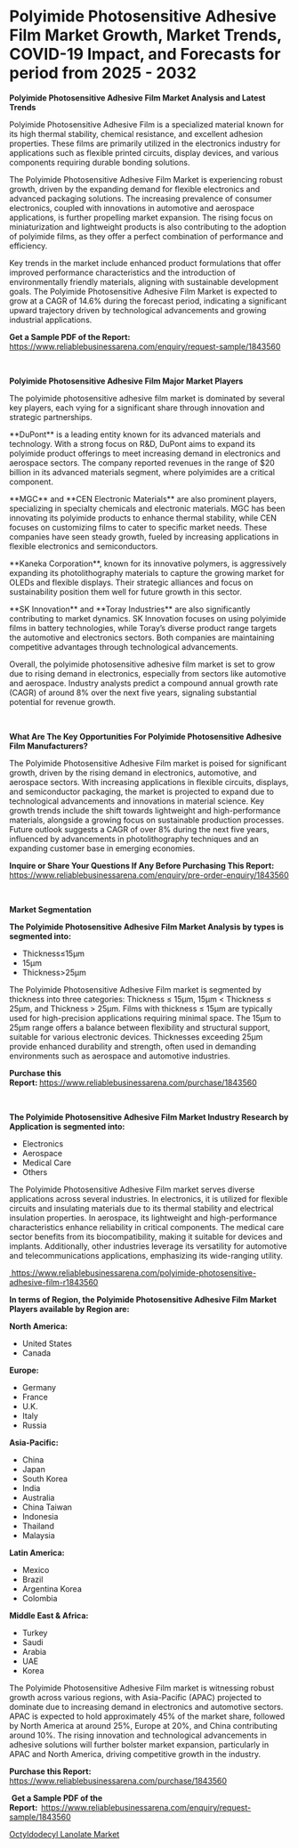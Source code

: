 <p><h1>Polyimide Photosensitive Adhesive Film Market Growth, Market Trends, COVID-19 Impact, and Forecasts for period from 2025 - 2032</h1></p><p><strong>Polyimide Photosensitive Adhesive Film Market Analysis and Latest Trends</strong></p>
<p><p>Polyimide Photosensitive Adhesive Film is a specialized material known for its high thermal stability, chemical resistance, and excellent adhesion properties. These films are primarily utilized in the electronics industry for applications such as flexible printed circuits, display devices, and various components requiring durable bonding solutions.</p><p>The Polyimide Photosensitive Adhesive Film Market is experiencing robust growth, driven by the expanding demand for flexible electronics and advanced packaging solutions. The increasing prevalence of consumer electronics, coupled with innovations in automotive and aerospace applications, is further propelling market expansion. The rising focus on miniaturization and lightweight products is also contributing to the adoption of polyimide films, as they offer a perfect combination of performance and efficiency.</p><p>Key trends in the market include enhanced product formulations that offer improved performance characteristics and the introduction of environmentally friendly materials, aligning with sustainable development goals. The Polyimide Photosensitive Adhesive Film Market is expected to grow at a CAGR of 14.6% during the forecast period, indicating a significant upward trajectory driven by technological advancements and growing industrial applications.</p></p>
<p><strong>Get a Sample PDF of the Report:&nbsp;</strong> <a href="https://www.reliablebusinessarena.com/enquiry/request-sample/1843560?utm_campaign=1835&utm_medium=2&utm_source=Github&utm_content=ia&utm_term=03022025&utm_id=polyimide-photosensitive-adhesive-film">https://www.reliablebusinessarena.com/enquiry/request-sample/1843560</a></p>
<p>&nbsp;</p>
<p><strong>Polyimide Photosensitive Adhesive Film Major Market Players</strong></p>
<p><p>The polyimide photosensitive adhesive film market is dominated by several key players, each vying for a significant share through innovation and strategic partnerships.</p><p>**DuPont** is a leading entity known for its advanced materials and technology. With a strong focus on R&D, DuPont aims to expand its polyimide product offerings to meet increasing demand in electronics and aerospace sectors. The company reported revenues in the range of $20 billion in its advanced materials segment, where polyimides are a critical component.</p><p>**MGC** and **CEN Electronic Materials** are also prominent players, specializing in specialty chemicals and electronic materials. MGC has been innovating its polyimide products to enhance thermal stability, while CEN focuses on customizing films to cater to specific market needs. These companies have seen steady growth, fueled by increasing applications in flexible electronics and semiconductors.</p><p>**Kaneka Corporation**, known for its innovative polymers, is aggressively expanding its photolithography materials to capture the growing market for OLEDs and flexible displays. Their strategic alliances and focus on sustainability position them well for future growth in this sector.</p><p>**SK Innovation** and **Toray Industries** are also significantly contributing to market dynamics. SK Innovation focuses on using polyimide films in battery technologies, while Toray’s diverse product range targets the automotive and electronics sectors. Both companies are maintaining competitive advantages through technological advancements.</p><p>Overall, the polyimide photosensitive adhesive film market is set to grow due to rising demand in electronics, especially from sectors like automotive and aerospace. Industry analysts predict a compound annual growth rate (CAGR) of around 8% over the next five years, signaling substantial potential for revenue growth.</p></p>
<p>&nbsp;</p>
<p><strong>What Are The Key Opportunities For Polyimide Photosensitive Adhesive Film Manufacturers?</strong></p>
<p><p>The Polyimide Photosensitive Adhesive Film market is poised for significant growth, driven by the rising demand in electronics, automotive, and aerospace sectors. With increasing applications in flexible circuits, displays, and semiconductor packaging, the market is projected to expand due to technological advancements and innovations in material science. Key growth trends include the shift towards lightweight and high-performance materials, alongside a growing focus on sustainable production processes. Future outlook suggests a CAGR of over 8% during the next five years, influenced by advancements in photolithography techniques and an expanding customer base in emerging economies.</p></p>
<p><strong>Inquire or Share Your Questions If Any Before Purchasing This Report:</strong> <a href="https://www.reliablebusinessarena.com/enquiry/pre-order-enquiry/1843560?utm_campaign=1835&utm_medium=2&utm_source=Github&utm_content=ia&utm_term=03022025&utm_id=polyimide-photosensitive-adhesive-film">https://www.reliablebusinessarena.com/enquiry/pre-order-enquiry/1843560</a></p>
<p>&nbsp;</p>
<p><strong>Market Segmentation</strong></p>
<p><strong>The Polyimide Photosensitive Adhesive Film Market Analysis by types is segmented into:</strong></p>
<p><ul><li>Thickness≤15μm</li><li>15μm<Thickness≤25μm</li><li>Thickness>25μm</li></ul></p>
<p><p>The Polyimide Photosensitive Adhesive Film market is segmented by thickness into three categories: Thickness ≤ 15μm, 15μm < Thickness ≤ 25μm, and Thickness > 25μm. Films with thickness ≤ 15μm are typically used for high-precision applications requiring minimal space. The 15μm to 25μm range offers a balance between flexibility and structural support, suitable for various electronic devices. Thicknesses exceeding 25μm provide enhanced durability and strength, often used in demanding environments such as aerospace and automotive industries.</p></p>
<p><strong>Purchase this Report:&nbsp;</strong><a href="https://www.reliablebusinessarena.com/purchase/1843560?utm_campaign=1835&utm_medium=2&utm_source=Github&utm_content=ia&utm_term=03022025&utm_id=polyimide-photosensitive-adhesive-film">https://www.reliablebusinessarena.com/purchase/1843560</a></p>
<p>&nbsp;</p>
<p><strong>The Polyimide Photosensitive Adhesive Film Market Industry Research by Application is segmented into:</strong></p>
<p><ul><li>Electronics</li><li>Aerospace</li><li>Medical Care</li><li>Others</li></ul></p>
<p><p>The Polyimide Photosensitive Adhesive Film market serves diverse applications across several industries. In electronics, it is utilized for flexible circuits and insulating materials due to its thermal stability and electrical insulation properties. In aerospace, its lightweight and high-performance characteristics enhance reliability in critical components. The medical care sector benefits from its biocompatibility, making it suitable for devices and implants. Additionally, other industries leverage its versatility for automotive and telecommunications applications, emphasizing its wide-ranging utility.</p></p>
<p><a href="https://www.reliablebusinessarena.com/polyimide-photosensitive-adhesive-film-r1843560?utm_campaign=1835&utm_medium=2&utm_source=Github&utm_content=ia&utm_term=03022025&utm_id=polyimide-photosensitive-adhesive-film">&nbsp;https://www.reliablebusinessarena.com/polyimide-photosensitive-adhesive-film-r1843560</a></p>
<p><strong>In terms of Region, the Polyimide Photosensitive Adhesive Film Market Players available by Region are:</strong></p>
<p>
    <p> <strong> North America: </strong>
        <ul>
            <li>United States</li>
            <li>Canada</li>
        </ul>
        </p> 
    <p> <strong> Europe: </strong>
        <ul>
            <li>Germany</li>
            <li>France</li>
            <li>U.K.</li>
            <li>Italy</li>
            <li>Russia</li>
        </ul>
        </p> 
    <p> <strong> Asia-Pacific: </strong>
        <ul>
            <li>China</li>
            <li>Japan</li>
            <li>South Korea</li>
            <li>India</li>
            <li>Australia</li>
            <li>China Taiwan</li>
            <li>Indonesia</li>
            <li>Thailand</li>
            <li>Malaysia</li>
        </ul>
        </p> 
    <p> <strong> Latin America: </strong>
        <ul>
            <li>Mexico</li>
            <li>Brazil</li>
            <li>Argentina Korea</li>
            <li>Colombia</li>
        </ul>
        </p> 
    <p> <strong> Middle East & Africa: </strong>
        <ul>
            <li>Turkey</li>
            <li>Saudi</li>
            <li>Arabia</li>
            <li>UAE</li>
            <li>Korea</li>
        </ul>
    </p>
    </p>
<p><p>The Polyimide Photosensitive Adhesive Film market is witnessing robust growth across various regions, with Asia-Pacific (APAC) projected to dominate due to increasing demand in electronics and automotive sectors. APAC is expected to hold approximately 45% of the market share, followed by North America at around 25%, Europe at 20%, and China contributing around 10%. The rising innovation and technological advancements in adhesive solutions will further bolster market expansion, particularly in APAC and North America, driving competitive growth in the industry.</p></p>
<p><strong>Purchase this Report: </strong><a href="https://www.reliablebusinessarena.com/purchase/1843560?utm_campaign=1835&utm_medium=2&utm_source=Github&utm_content=ia&utm_term=03022025&utm_id=polyimide-photosensitive-adhesive-film">https://www.reliablebusinessarena.com/purchase/1843560</a></p>
<p>&nbsp;<strong>Get a Sample PDF of the Report:&nbsp;&nbsp;</strong><a href="https://www.reliablebusinessarena.com/enquiry/request-sample/1843560?utm_campaign=1835&utm_medium=2&utm_source=Github&utm_content=ia&utm_term=03022025&utm_id=polyimide-photosensitive-adhesive-film">https://www.reliablebusinessarena.com/enquiry/request-sample/1843560</a></p>
<p><strong></strong></p>
<p><p><a href="https://github.com/OlenFleming68/Market-Research-Report-List-1/blob/main/octyldodecyl-lanolate-market.md?utm_campaign=1835&utm_medium=2&utm_source=Github&utm_content=ia&utm_term=03022025&utm_id=polyimide-photosensitive-adhesive-film">Octyldodecyl Lanolate Market</a></p></p>
